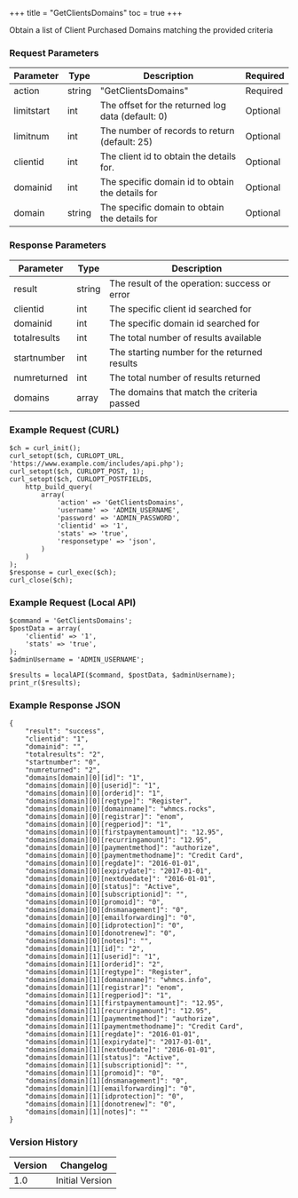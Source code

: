 +++
title = "GetClientsDomains"
toc = true
+++

Obtain a list of Client Purchased Domains matching the provided criteria

### Request Parameters

| Parameter | Type | Description | Required |
| --------- | ---- | ----------- | -------- |
| action | string | "GetClientsDomains" | Required |
| limitstart | int | The offset for the returned log data (default: 0) | Optional |
| limitnum | int | The number of records to return (default: 25) | Optional |
| clientid | int | The client id to obtain the details for. | Optional |
| domainid | int | The specific domain id to obtain the details for | Optional |
| domain | string | The specific domain to obtain the details for | Optional |

### Response Parameters

| Parameter | Type | Description |
| --------- | ---- | ----------- |
| result | string | The result of the operation: success or error |
| clientid | int | The specific client id searched for |
| domainid | int | The specific domain id searched for |
| totalresults | int | The total number of results available |
| startnumber | int | The starting number for the returned results |
| numreturned | int | The total number of results returned |
| domains | array | The domains that match the criteria passed |


### Example Request (CURL)

```
$ch = curl_init();
curl_setopt($ch, CURLOPT_URL, 'https://www.example.com/includes/api.php');
curl_setopt($ch, CURLOPT_POST, 1);
curl_setopt($ch, CURLOPT_POSTFIELDS,
    http_build_query(
        array(
            'action' => 'GetClientsDomains',
            'username' => 'ADMIN_USERNAME',
            'password' => 'ADMIN_PASSWORD',
            'clientid' => '1',
            'stats' => 'true',
            'responsetype' => 'json',
        )
    )
);
$response = curl_exec($ch);
curl_close($ch);
```


### Example Request (Local API)

```
$command = 'GetClientsDomains';
$postData = array(
    'clientid' => '1',
    'stats' => 'true',
);
$adminUsername = 'ADMIN_USERNAME';

$results = localAPI($command, $postData, $adminUsername);
print_r($results);
```


### Example Response JSON

```
{
    "result": "success",
    "clientid": "1",
    "domainid": "",
    "totalresults": "2",
    "startnumber": "0",
    "numreturned": "2",
    "domains[domain][0][id]": "1",
    "domains[domain][0][userid]": "1",
    "domains[domain][0][orderid]": "1",
    "domains[domain][0][regtype]": "Register",
    "domains[domain][0][domainname]": "whmcs.rocks",
    "domains[domain][0][registrar]": "enom",
    "domains[domain][0][regperiod]": "1",
    "domains[domain][0][firstpaymentamount]": "12.95",
    "domains[domain][0][recurringamount]": "12.95",
    "domains[domain][0][paymentmethod]": "authorize",
    "domains[domain][0][paymentmethodname]": "Credit Card",
    "domains[domain][0][regdate]": "2016-01-01",
    "domains[domain][0][expirydate]": "2017-01-01",
    "domains[domain][0][nextduedate]": "2016-01-01",
    "domains[domain][0][status]": "Active",
    "domains[domain][0][subscriptionid]": "",
    "domains[domain][0][promoid]": "0",
    "domains[domain][0][dnsmanagement]": "0",
    "domains[domain][0][emailforwarding]": "0",
    "domains[domain][0][idprotection]": "0",
    "domains[domain][0][donotrenew]": "0",
    "domains[domain][0][notes]": "",
    "domains[domain][1][id]": "2",
    "domains[domain][1][userid]": "1",
    "domains[domain][1][orderid]": "2",
    "domains[domain][1][regtype]": "Register",
    "domains[domain][1][domainname]": "whmcs.info",
    "domains[domain][1][registrar]": "enom",
    "domains[domain][1][regperiod]": "1",
    "domains[domain][1][firstpaymentamount]": "12.95",
    "domains[domain][1][recurringamount]": "12.95",
    "domains[domain][1][paymentmethod]": "authorize",
    "domains[domain][1][paymentmethodname]": "Credit Card",
    "domains[domain][1][regdate]": "2016-01-01",
    "domains[domain][1][expirydate]": "2017-01-01",
    "domains[domain][1][nextduedate]": "2016-01-01",
    "domains[domain][1][status]": "Active",
    "domains[domain][1][subscriptionid]": "",
    "domains[domain][1][promoid]": "0",
    "domains[domain][1][dnsmanagement]": "0",
    "domains[domain][1][emailforwarding]": "0",
    "domains[domain][1][idprotection]": "0",
    "domains[domain][1][donotrenew]": "0",
    "domains[domain][1][notes]": ""
}
```


### Version History

| Version | Changelog |
| ------- | --------- |
| 1.0 | Initial Version |
